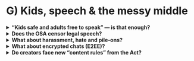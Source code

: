 # G) Kids, speech & the messy middle

<details>
<summary><strong>“Kids safe and adults free to speak” — is that enough?</strong></summary>
Close, but we need nuance. Total shielding can backfire: teens go from “kid mode” to the deep end overnight. Gradual, supported exposure (with controls and context) builds resilience. The aim is harm‑reduction, not bubble‑wrap.

That’s why children’s duties focus on safer defaults, reduced unsolicited contact, and friction around adult/harmful content. The intent is a graded experience rather than an on/off switch (see [Ofcom—children’s codes](https://www.ofcom.org.uk/online-safety/illegal-and-harmful-content/statement-protecting-children-from-harms-online)).
</details>

<details>
<summary><strong>Does the OSA censor legal speech?</strong></summary>
The adult “legal but harmful” takedown duty was <strong>dropped</strong> during the Bill’s passage. Adults get tools to <em>avoid</em> content, not new Act‑level bans on legal speech. Real chilling risks mostly come from platform choices (over‑zealous filters, vague rules). The OSA requires clearer terms, appeals, and transparency to keep that in check (see the government’s [OSA explainer](https://www.gov.uk/government/publications/online-safety-act-explainer/online-safety-act-explainer)).

In short: platforms remain responsible for enforcing their own terms <em>consistently</em>. Users should get appeals and explanations when content is actioned. Regulators look at the quality of those systems rather than dictating adult speech bans.
</details>

<details>
<summary><strong>What about harassment, hate and pile‑ons?</strong></summary>
Freedom without safety isn’t meaningful for many people. The OSA pushes platforms to enforce their own rules consistently and provide better reporting and user controls (filters, blocks), so adult speech can thrive without making targets unsafe. That includes tools for blocking unsolicited contact and limiting recommendations around sensitive content (children’s codes).
</details>

<details>
<summary><strong>What about encrypted chats (E2EE)?</strong></summary>
The law includes a power that could be aimed at scanning—but only <strong>if technically feasible</strong>. Government statements in 2025 reiterated that this won’t be used until there’s a workable, privacy‑preserving solution. Today, the focus is elsewhere: platform systems, not breaking E2EE . See [gov.uk OSA explainer](https://www.gov.uk/government/publications/online-safety-act-explainer/online-safety-act-explainer).
</details>

<details>
<summary><strong>Do creators face new “content rules” from the Act?</strong></summary>
No—creators don’t get a new legal rulebook from the OSA. The effect is indirect: platforms must apply their own terms more consistently, improve reporting/appeals, and be clearer about decisions.

That can still affect borderline content (e.g., edgy satire, shock thumbnails) if a platform’s policy is strict, but the lever is the platform’s policy and systems, not a new Act‑level ban on adult legal speech. Appeals and transparency expectations should improve the conversation around mistakes (see [Ofcom—hub](https://www.ofcom.org.uk/online-safety)).
</details>

